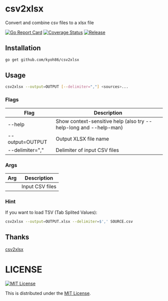 # csv2xlsx

Convert and combine csv files to a xlsx file

[![Go Report Card](https://goreportcard.com/badge/github.com/kyoh86/csv2xlsx)](https://goreportcard.com/report/github.com/kyoh86/csv2xlsx)
[![Coverage Status](https://img.shields.io/codecov/c/github/kyoh86/csv2xlsx.svg)](https://codecov.io/gh/kyoh86/csv2xlsx)
[![Release](https://github.com/kyoh86/csv2xlsx/workflows/Release/badge.svg)](https://github.com/kyoh86/csv2xlsx/releases)

## Installation

```sh
go get github.com/kyoh86/csv2xlsx
```

## Usage

```sh
csv2xlsx --output=OUTPUT [--delimiter=","] <sources>...
```

### Flags

Flag             | Description
-----------------|--------------------------------------------------------------------
--help           | Show context-sensitive help (also try --help-long and --help-man)
--output=OUTPUT  | Output XLSX file name
--delimiter=","  | Delimiter of input CSV files

### Args
Arg        | Description
-----------|-----------------
<sources>  | Input CSV files

### Hint

If you want to load TSV (Tab Splited Values):

```sh
csv2xlsx --output=OUTPUT.xlsx --delimiter=$',' SOURCE.csv
```

## Thanks

[csv2xlsx](https://github.com/tealeg/csv2xlsx)

# LICENSE

[![MIT License](http://img.shields.io/badge/license-MIT-blue.svg)](http://www.opensource.org/licenses/MIT)

This is distributed under the [MIT License](http://www.opensource.org/licenses/MIT).
